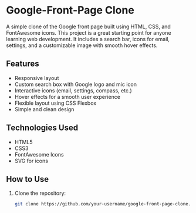 # Google-Front-Page Clone

A simple clone of the Google front page built using HTML, CSS, and FontAwesome icons. This project is a great starting point for anyone learning web development. It includes a search bar, icons for email, settings, and a customizable image with smooth hover effects.

## Features

- Responsive layout
- Custom search box with Google logo and mic icon
- Interactive icons (email, settings, compass, etc.)
- Hover effects for a smooth user experience
- Flexible layout using CSS Flexbox
- Simple and clean design

## Technologies Used

- HTML5
- CSS3
- FontAwesome Icons
- SVG for icons

## How to Use

1. Clone the repository:
   ```bash
   git clone https://github.com/your-username/google-front-page-clone.git
